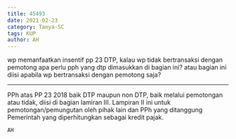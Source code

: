 ```yaml
---
title: 45493
date: 2021-02-23
category: Tanya-SC
tags: KUP
author: AH
---
```


wp memanfaatkan insentif pp 23 DTP, kalau wp tidak bertransaksi dengan pemotong apa perlu pph yang dtp dimasukkan di bagian ini? atau bagian ini diisi apabila wp bertransaksi dengan pemotong saja?

---

PPh atas PP 23 2018 baik DTP maupun non DTP, baik melalui pemotongan atau tidak, diisi di bagian lamiran III. Lampiran II ini untuk pemotongan/pemungutan oleh pihak lain dan PPh yang ditanggung Pemerintah yang diperhitungkan sebagai kredit pajak.

`AH`
